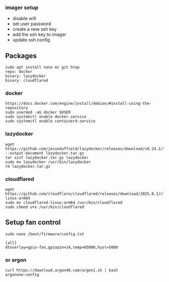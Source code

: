 ### imager setup

- disable wifi
- set user password
- create a new ssh key
- add the ssh key to imager
- update ssh config

## Packages

```
sudo apt install nano mc git htop
repo: docker
binary: lazydocker
binary: cloudflared
```

### docker

```
https://docs.docker.com/engine/install/debian/#install-using-the-repository
sudo usermod -aG docker $USER
sudo systemctl enable docker.service
sudo systemctl enable containerd.service
```

### lazydocker

```
wget https://github.com/jesseduffield/lazydocker/releases/download/v0.24.1/lazydocker_0.24.1_Linux_arm64.tar.gz --output-document lazydocker.tar.gz
tar xzvf lazydocker.tar.gz lazydocker
sudo mv lazydocker /usr/bin/lazydocker
rm lazydocker.tar.gz
```

### cloudflared

```
wget https://github.com/cloudflare/cloudflared/releases/download/2025.8.1/cloudflared-linux-arm64
sudo mv cloudflared-linux-arm64 /usr/bin/cloudflared
sudo chmod u+x /usr/bin/cloudflared
```

## Setup fan control

```
sudo nano /boot/firmware/config.txt

[all]
dtoverlay=gpio-fan,gpiopin=14,temp=65000,hyst=5000
```

### or argon

```
curl https://download.argon40.com/argon1.sh | bash
argonone-config
```